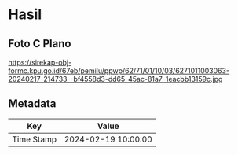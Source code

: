 # Hasil

## Foto C Plano

https://sirekap-obj-formc.kpu.go.id/67eb/pemilu/ppwp/62/71/01/10/03/6271011003063-20240217-214733--bf4558d3-dd65-45ac-81a7-1eacbb13159c.jpg


## Metadata

| Key        | Value               |
| ---------- | ------------------- |
| Time Stamp | 2024-02-19 10:00:00 |



